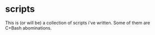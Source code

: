 # scripts
This is (or will be) a collection of scripts i've written. Some of them are C+Bash abominations.
